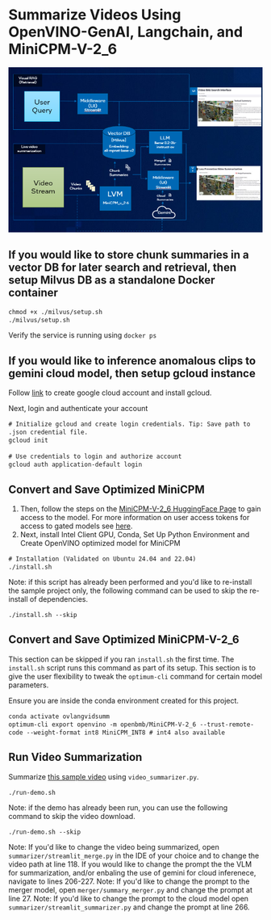# Summarize Videos Using OpenVINO-GenAI, Langchain, and MiniCPM-V-2_6

![architecture_screenshot](assests/architecture_diagram.png)

## If you would like to store chunk summaries in a vector DB for later search and retrieval, then setup Milvus DB as a standalone Docker container
```
chmod +x ./milvus/setup.sh
./milvus/setup.sh
```
Verify the service is running using `docker ps`

## If you would like to inference anomalous clips to gemini cloud model, then setup gcloud instance
Follow [link](https://cloud.google.com/sdk/docs/install) to create google cloud account and install gcloud.

Next, login and authenticate your account
```
# Initialize gcloud and create login credentials. Tip: Save path to .json credential file.
gcloud init

# Use credentials to login and authorize account
gcloud auth application-default login 
```

## Convert and Save Optimized MiniCPM

1. Then, follow the steps on the [MiniCPM-V-2_6 HuggingFace Page](https://huggingface.co/openbmb/MiniCPM-V-2_6) to gain
access to the model. For more information on user access tokens for access to gated models
see [here](https://huggingface.co/docs/hub/en/security-tokens).
2. Next, install Intel Client GPU, Conda, Set Up Python Environment and Create OpenVINO optimized model for MiniCPM

```
# Installation (Validated on Ubuntu 24.04 and 22.04)
./install.sh
```

Note: if this script has already been performed and you'd like to re-install the sample project only, the following
command can be used to skip the re-install of dependencies. 

```
./install.sh --skip
```

## Convert and Save Optimized MiniCPM-V-2_6

This section can be skipped if you ran `install.sh` the first time. The `install.sh` script runs this command as part of 
its setup. This section is to give the user flexibility to tweak the `optimum-cli` command for certain model parameters. 

Ensure you are inside the conda environment created for this project. 
```
conda activate ovlangvidsumm
optimum-cli export openvino -m openbmb/MiniCPM-V-2_6 --trust-remote-code --weight-format int8 MiniCPM_INT8 # int4 also available
```

## Run Video Summarization

Summarize [this sample video](https://github.com/intel-iot-devkit/sample-videos/raw/master/one-by-one-person-detection.mp4)
using `video_summarizer.py`.

```
./run-demo.sh 
```

Note: if the demo has already been run, you can use the following command to skip the video download.

```
./run-demo.sh --skip
```

Note: If you'd like to change the video being summarized, open `summarizer/streamlit_merge.py` in the IDE of your choice and to change the video path at line 118. If you would like to change the prompt the the VLM for summarization, and/or enbaling the use of gemini for cloud inferenece, navigate to lines 206-227.
Note: If you'd like to change the prompt to the merger model, open `merger/summary_merger.py` and change the prompt at line 27.
Note: If you'd like to change the prompt to the cloud model open `summarizer/streamlit_summarizer.py` and change the prompt at line 266. 
